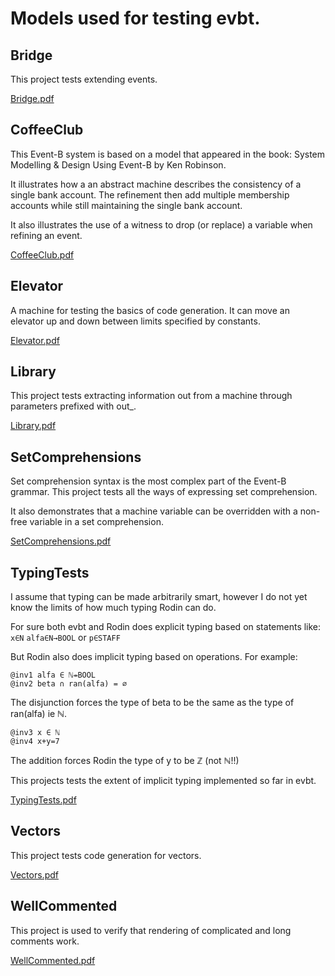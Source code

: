 # Models used for testing evbt.

## Bridge
This project tests extending events.

[Bridge.pdf](Bridge.pdf)

## CoffeeClub
This Event-B system is based on a model that appeared in the book:
System Modelling & Design Using Event-B by Ken Robinson.

It illustrates how a an abstract machine describes
the consistency of a single bank account. The refinement
then add multiple membership accounts while still
maintaining the single bank account.

It also illustrates the use of a witness to drop (or replace)
a variable when refining an event.


[CoffeeClub.pdf](CoffeeClub.pdf)

## Elevator
A machine for testing the basics of code generation.
It can move an elevator up and down between limits
specified by constants.

[Elevator.pdf](Elevator.pdf)

## Library
This project tests extracting information out
from a machine through parameters prefixed with out_.

[Library.pdf](Library.pdf)

## SetComprehensions
Set comprehension syntax is the most complex part of the Event-B grammar.
This project tests all the ways of expressing set comprehension.

It also demonstrates that a machine variable can be overridden with
a non-free variable in a set comprehension.

[SetComprehensions.pdf](SetComprehensions.pdf)

## TypingTests
I assume that typing can be made arbitrarily smart, however
I do not yet know the limits of how much typing Rodin can do.

For sure both evbt and Rodin does explicit typing based on
statements like: `x∈N` `alfa∈N→BOOL` or `p∈STAFF`

But Rodin also does implicit typing based on operations. For example:

```
@inv1 alfa ∈ ℕ⇸BOOL
@inv2 beta ∩ ran(alfa) = ∅
```

The disjunction forces the type of beta to be the same as the type of ran(alfa) ie ℕ.

```
@inv3 x ∈ ℕ
@inv4 x+y=7
```

The addition forces Rodin the type of y to be ℤ (not ℕ!!)

This projects tests the extent of implicit typing implemented so far in evbt.

[TypingTests.pdf](TypingTests.pdf)

## Vectors
This project tests code generation for vectors.

[Vectors.pdf](Vectors.pdf)

## WellCommented
This project is used to verify that rendering of complicated and long comments work.

[WellCommented.pdf](WellCommented.pdf)

